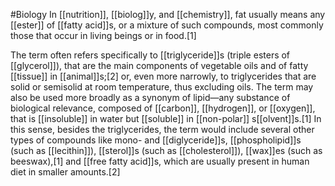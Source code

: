 #Biology 
In [[nutrition]], [[biolog]]y, and [[chemistry]], fat usually means any [[ester]] of [[fatty acid]]s, or a mixture of such compounds, most commonly those that occur in living beings or in food.[1]

The term often refers specifically to [[triglyceride]]s (triple esters of [[glycerol]]), that are the main components of vegetable oils and of fatty [[tissue]] in [[animal]]s;[2] or, even more narrowly, to triglycerides that are solid or semisolid at room temperature, thus excluding oils. The term may also be used more broadly as a synonym of lipid—any substance of biological relevance, composed of [[carbon]], [[hydrogen]], or [[oxygen]], that is [[insoluble]] in water but [[soluble]] in [[non-polar]] s[[olvent]]s.[1] In this sense, besides the triglycerides, the term would include several other types of compounds like mono- and [[diglyceride]]s, [[phospholipid]]s (such as [[lecithin]]), [[sterol]]s (such as [[cholesterol]]), [[wax]]es (such as beeswax),[1] and [[free fatty acid]]s, which are usually present in human diet in smaller amounts.[2]